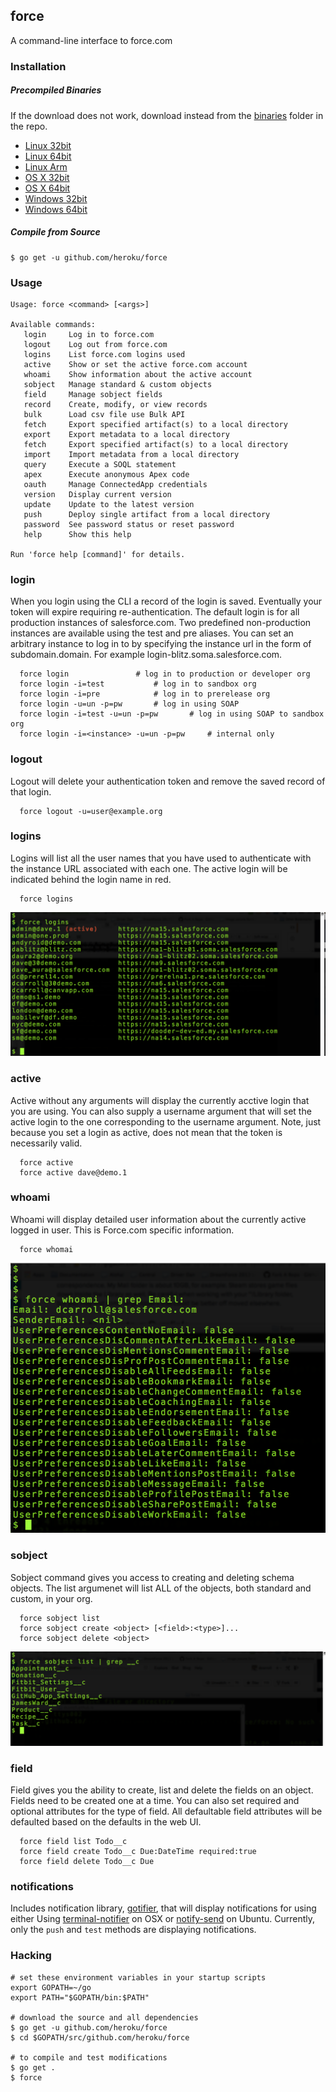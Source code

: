 ## force

A command-line interface to force.com

### Installation

##### Precompiled Binaries
If the download does not work, download instead from the [binaries](https://github.com/heroku/force/tree/master/binaries) folder in the repo.

* [Linux 32bit](https://github.com/heroku/force/raw/master/binaries/linux-386/force)
* [Linux 64bit](https://github.com/heroku/force/raw/master/binaries/linux-amd64/force)
* [Linux Arm](https://github.com/heroku/force/raw/master/binaries/linux-arm/force)
* [OS X 32bit](https://github.com/heroku/force/raw/master/binaries/darwin-386/force)
* [OS X 64bit](https://github.com/heroku/force/raw/master/binaries/darwin-386/force)
* [Windows 32bit](https://github.com/heroku/force/raw/master/binaries/windows-386/force.exe)
* [Windows 64bit](https://github.com/heroku/force/raw/master/binaries/windows-amd64/force.exe)

##### Compile from Source

    $ go get -u github.com/heroku/force

### Usage

    Usage: force <command> [<args>]

    Available commands:
       login     Log in to force.com
       logout    Log out from force.com
       logins    List force.com logins used
       active    Show or set the active force.com account
       whoami    Show information about the active account
       sobject   Manage standard & custom objects
       field     Manage sobject fields
       record    Create, modify, or view records
       bulk      Load csv file use Bulk API
       fetch     Export specified artifact(s) to a local directory
       export    Export metadata to a local directory
       fetch     Export specified artifact(s) to a local directory
       import    Import metadata from a local directory
       query     Execute a SOQL statement
       apex      Execute anonymous Apex code
       oauth     Manage ConnectedApp credentials
       version   Display current version
       update    Update to the latest version
       push      Deploy single artifact from a local directory
       password  See password status or reset password
       help      Show this help

    Run 'force help [command]' for details.

### login
When you login using the CLI a record of the login is saved. Eventually your token will expire requiring re-authentication. The default login is for all production instances of salesforce.com. Two predefined non-production instances are available using the test and pre aliases.  You can set an arbitrary instance to log in to by specifying the instance url in the form of subdomain.domain. For example login-blitz.soma.salesforce.com.

      force login               # log in to production or developer org
      force login -i=test           # log in to sandbox org
      force login -i=pre            # log in to prerelease org
      force login -u=un -p=pw       # log in using SOAP
      force login -i=test -u=un -p=pw       # log in using SOAP to sandbox org
      force login -i=<instance> -u=un -p=pw     # internal only

### logout
Logout will delete your authentication token and remove the saved record of that login.

      force logout -u=user@example.org

### logins
Logins will list all the user names that you have used to authenticate with the instance URL associated with each one.  The active login will be indicated behind the login name in red.

      force logins

![](https://raw.githubusercontent.com/dcarroll/dcarroll.github.io/master/images/force/screenshot-191.png)

### active
Active without any arguments will display the currently acctive login that you are using. You can also supply a username argument that will set the active login to the one corresponding to the username argument. Note, just because you set a login as active, does not mean that the token is necessarily valid.

      force active
      force active dave@demo.1

### whoami
Whoami will display detailed user information about the currently active logged in user.  This is Force.com specific information.

      force whomai

![](https://raw.githubusercontent.com/dcarroll/dcarroll.github.io/master/images/force/screenshot-191%20copy.png)

### sobject
Sobject command gives you access to creating and deleting schema objects. The list argumenet will list ALL of the objects, both standard and custom, in your org.

      force sobject list
      force sobject create <object> [<field>:<type>]...
      force sobject delete <object>

![](https://raw.githubusercontent.com/dcarroll/dcarroll.github.io/master/images/force/screenshot-192.png)

### field
Field gives you the ability to create, list and delete the fields on an object. Fields need to be created one at a time. You can also set required and optional attributes for the type of field. All defaultable field attributes will be defaulted based on the defaults in the web UI.

      force field list Todo__c
      force field create Todo__c Due:DateTime required:true
      force field delete Todo__c Due

### notifications
Includes notification library, [gotifier](https://github.com/ViViDboarder/gotifier), that will display notifications for using either Using [terminal-notifier](https://github.com/alloy/terminal-notifier) on OSX or [notify-send](http://manpages.ubuntu.com/manpages/saucy/man1/notify-send.1.html) on Ubuntu. Currently, only the `push` and `test` methods are displaying notifications.

### Hacking

    # set these environment variables in your startup scripts
    export GOPATH=~/go
    export PATH="$GOPATH/bin:$PATH"

    # download the source and all dependencies
    $ go get -u github.com/heroku/force
    $ cd $GOPATH/src/github.com/heroku/force

    # to compile and test modifications
    $ go get .
    $ force
